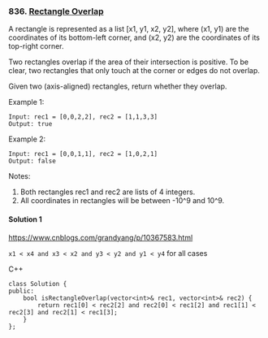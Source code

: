 ### 836\. [Rectangle Overlap](https://leetcode.com/problems/rectangle-overlap/)

A rectangle is represented as a list [x1, y1, x2, y2], where (x1, y1) are the coordinates of its bottom-left corner, and (x2, y2) are the coordinates of its top-right corner.

Two rectangles overlap if the area of their intersection is positive.  To be clear, two rectangles that only touch at the corner or edges do not overlap.

Given two (axis-aligned) rectangles, return whether they overlap.

Example 1:
```
Input: rec1 = [0,0,2,2], rec2 = [1,1,3,3]
Output: true
```

Example 2:
```
Input: rec1 = [0,0,1,1], rec2 = [1,0,2,1]
Output: false
```

Notes:

1. Both rectangles rec1 and rec2 are lists of 4 integers.
2. All coordinates in rectangles will be between -10^9 and 10^9.

#### Solution 1

https://www.cnblogs.com/grandyang/p/10367583.html

```x1 < x4 and x3 < x2 and y3 < y2 and y1 < y4``` for all cases

C++

```
class Solution {
public:
    bool isRectangleOverlap(vector<int>& rec1, vector<int>& rec2) {
        return rec1[0] < rec2[2] and rec2[0] < rec1[2] and rec1[1] < rec2[3] and rec2[1] < rec1[3];
    }
};
```
